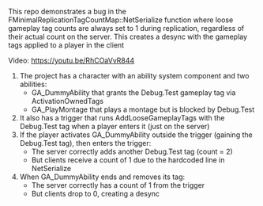 This repo demonstrates a bug in the FMinimalReplicationTagCountMap::NetSerialize function where loose gameplay tag counts are always set to 1 during replication, regardless of their actual count on the server.
This creates a desync with the gameplay tags applied to a player in the client

Video: https://youtu.be/RhCOaVvR844

1. The project has a character with an ability system component and two abilities:
   - GA_DummyAbility that grants the Debug.Test gameplay tag via ActivationOwnedTags
   - GA_PlayMontage that plays a montage but is blocked by Debug.Test
2. It also has a trigger that runs AddLooseGameplayTags with the Debug.Test tag when a player enters it (just on the server)
3. If the player activates GA_DummyAbility outside the trigger (gaining the Debug.Test tag), then enters the trigger:
   - The server correctly adds another Debug.Test tag (count = 2)
   - But clients receive a count of 1 due to the hardcoded line in NetSerialize
4. When GA_DummyAbility ends and removes its tag:
   - The server correctly has a count of 1 from the trigger
   - But clients drop to 0, creating a desync
   
